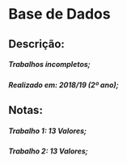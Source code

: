 # Base de Dados

## Descrição:

##### Trabalhos incompletos;  
##### Realizado em: 2018/19 (2º ano);  

## Notas:
##### Trabalho 1: 13 Valores;
##### Trabalho 2: 13 Valores;